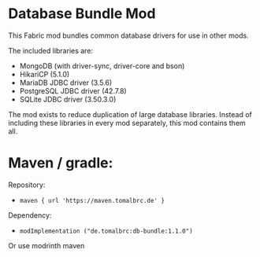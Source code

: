 # Database Bundle Mod

This Fabric mod bundles common database drivers for use in other mods.

The included libraries are:

- MongoDB (with driver-sync, driver-core and bson)
- HikariCP (5.1.0)
- MariaDB JDBC driver (3.5.6)
- PostgreSQL JDBC driver (42.7.8)
- SQLite JDBC driver (3.50.3.0)

The mod exists to reduce duplication of large database libraries.
Instead of including these libraries in every mod separately, this mod contains them all.

# Maven / gradle:

Repository:
- `maven { url 'https://maven.tomalbrc.de' }`

Dependency:
- `modImplementation ("de.tomalbrc:db-bundle:1.1.0")`


Or use modrinth maven